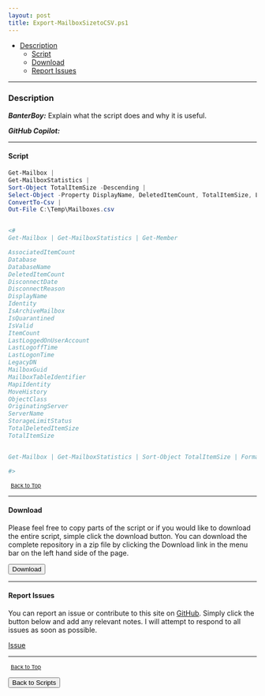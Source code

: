 ```yaml
---
layout: post
title: Export-MailboxSizetoCSV.ps1
---
```


- [Description](#description)
  - [Script](#script)
  - [Download](#download)
  - [Report Issues](#report-issues)

---

### Description

**_BanterBoy:_** Explain what the script does and why it is useful.

**_GitHub Copilot:_**

---

#### Script

```powershell
Get-Mailbox |
Get-MailboxStatistics |
Sort-Object TotalItemSize -Descending |
Select-Object -Property DisplayName, DeletedItemCount, TotalItemSize, LastLogonTime |
ConvertTo-Csv |
Out-File C:\Temp\Mailboxes.csv


<#
Get-Mailbox | Get-MailboxStatistics | Get-Member

AssociatedItemCount
Database
DatabaseName
DeletedItemCount
DisconnectDate
DisconnectReason
DisplayName
Identity
IsArchiveMailbox
IsQuarantined
IsValid
ItemCount
LastLoggedOnUserAccount
LastLogoffTime
LastLogonTime
LegacyDN
MailboxGuid
MailboxTableIdentifier
MapiIdentity
MoveHistory
ObjectClass
OriginatingServer
ServerName
StorageLimitStatus
TotalDeletedItemSize
TotalItemSize


Get-Mailbox | Get-MailboxStatistics | Sort-Object TotalItemSize | Format-Table -Property DisplayName,DeletedItemCount,TotalItemSize,LastLogonTime -AutoSize

#>
```

<span style="font-size:11px;"><a href="#"><i class="fas fa-caret-up" aria-hidden="true" style="color: white; margin-right:5px;"></i>Back to Top</a></span>

---

#### Download

Please feel free to copy parts of the script or if you would like to download the entire script, simple click the download button. You can download the complete repository in a zip file by clicking the Download link in the menu bar on the left hand side of the page.

<button class="btn" type="submit" onclick="window.open('/PowerShell/scripts/Exchange/Export-MailboxSizetoCSV.ps1')">
    <i class="fa fa-cloud-download-alt">
    </i>
        Download
</button>

---

#### Report Issues

You can report an issue or contribute to this site on <a href="https://github.com/BanterBoy/scripts-blog/issues">GitHub</a>. Simply click the button below and add any relevant notes. I will attempt to respond to all issues as soon as possible.

<!-- Place this tag where you want the button to render. -->

<a class="github-button" href="https://github.com/BanterBoy/scripts-blog/issues/new?title=Export-MailboxSizetoCSV.ps1&body=There is a problem with this function. Please find details below." data-show-count="true" aria-label="Issue BanterBoy/scripts-blog on GitHub">Issue</a>

---

<span style="font-size:11px;"><a href="#"><i class="fas fa-caret-up" aria-hidden="true" style="color: white; margin-right:5px;"></i>Back to Top</a></span>

<a href="/menu/_pages/scripts.html">
    <button class="btn">
        <i class='fas fa-reply'>
        </i>
            Back to Scripts
    </button>
</a>

[1]: http://ecotrust-canada.github.io/markdown-toc
[2]: https://github.com/googlearchive/code-prettify
